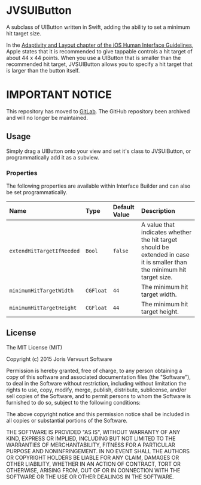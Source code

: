 # JVSUIButton
A subclass of UIButton written in Swift, adding the ability to set a minimum hit target size.

In the [Adaptivity and Layout chapter of the iOS Human Interface Guidelines](https://developer.apple.com/library/ios/documentation/UserExperience/Conceptual/MobileHIG/LayoutandAppearance.html), Apple states that it is recommended to give tappable controls a hit target of about 44 x 44 points. When you use a UIButton that is smaller than the recommended hit target, JVSUIButton allows you to specify a hit target that is larger than the button itself.

# IMPORTANT NOTICE
This repository has moved to [GitLab](https://gitlab.joris-vervuurt.com/swift/jvsuibutton).
The GitHub repository been archived and will no longer be maintained.

## Usage
Simply drag a UIButton onto your view and set it's class to JVSUIButton, or programmatically add it as a subview.

### Properties
The following properties are available within Interface Builder and can also be set programmatically.

| Name                      | Type      | Default Value | Description  |
| :------------------------ | :-------- | :------------ | :----------  |
| `extendHitTargetIfNeeded` | `Bool`    | `false `      | A value that indicates whether the hit target should be extended in case it is smaller than the minimum hit target size. |
| `minimumHitTargetWidth`   | `CGFloat` | `44`          | The minimum hit target width. |
| `minimumHitTargetHeight`  | `CGFloat` | `44`          | The minimum hit target height. |


## License
The MIT License (MIT)

Copyright (c) 2015 Joris Vervuurt Software

Permission is hereby granted, free of charge, to any person obtaining a copy
of this software and associated documentation files (the "Software"), to deal
in the Software without restriction, including without limitation the rights
to use, copy, modify, merge, publish, distribute, sublicense, and/or sell
copies of the Software, and to permit persons to whom the Software is
furnished to do so, subject to the following conditions:

The above copyright notice and this permission notice shall be included in all
copies or substantial portions of the Software.

THE SOFTWARE IS PROVIDED "AS IS", WITHOUT WARRANTY OF ANY KIND, EXPRESS OR
IMPLIED, INCLUDING BUT NOT LIMITED TO THE WARRANTIES OF MERCHANTABILITY,
FITNESS FOR A PARTICULAR PURPOSE AND NONINFRINGEMENT. IN NO EVENT SHALL THE
AUTHORS OR COPYRIGHT HOLDERS BE LIABLE FOR ANY CLAIM, DAMAGES OR OTHER
LIABILITY, WHETHER IN AN ACTION OF CONTRACT, TORT OR OTHERWISE, ARISING FROM,
OUT OF OR IN CONNECTION WITH THE SOFTWARE OR THE USE OR OTHER DEALINGS IN THE
SOFTWARE.
